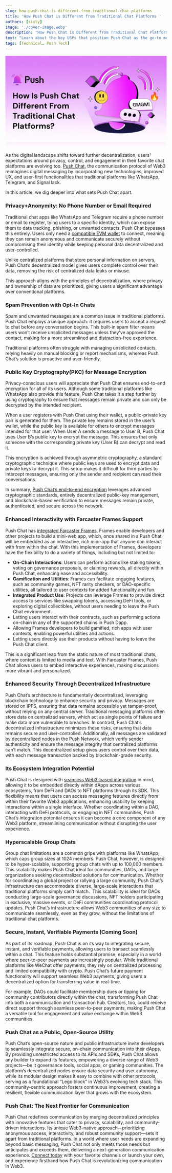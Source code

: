 ```yaml
---
slug: how-push-chat-is-different-from-traditional-chat-platforms
title: 'How Push Chat is Different from Traditional Chat Platforms '
authors: [sixty]
image: './cover-image.webp'
description: 'How Push Chat is Different from Traditional Chat Platforms?'
text: "Learn about the key USPs that position Push Chat as the go-to messaging tool for Web3."
tags: [Technical, Push Tech]
---
```


![Cover image of How Push Chat is Different from Traditional Chat Platforms](./cover-image.webp)
<!-- truncate -->

As the digital landscape shifts toward further decentralization, users' expectations around privacy, control, and engagement in their favorite chat platforms are evolving too.  [Push Chat](https://push.org/docs/chat/#:~:text=Push%20Chat%20is%20a%20web3,numbers%2C%20email%20addresses%2C%20etc.), the communication protocol of Web3 reimagines digital messaging by incorporating new technologies, improved UX, and user-first functionalities that traditional platforms like WhatsApp, Telegram, and Signal lack.

In this article, we dig deeper into what sets Push Chat apart.

### Privacy+Anonymity: No Phone Number or Email Required

Traditional chat apps like WhatsApp and Telegram require a phone number or email to register, tying users to a specific identity, which can expose them to data tracking, phishing, or unwanted contacts. Push Chat bypasses this entirely. Users only need a [compatible EVM wallet](https://push.org/docs/notifications/supported-wallet-standards/) to connect, meaning they can remain anonymous and communicate securely without compromising their identity while keeping personal data decentralized and user-controlled. 

Unlike centralized platforms that store personal information on servers, Push Chat’s decentralized model gives users complete control over their data, removing the risk of centralized data leaks or misuse. 

This approach aligns with the principles of decentralization, where privacy and ownership of data are prioritized, giving users a significant advantage over conventional platforms.


### Spam Prevention with Opt-In Chats

Spam and unwanted messages are a common issue in traditional platforms. Push Chat employs a unique approach: it requires users to accept a request to chat before any conversation begins. This built-in spam filter means users won’t receive unsolicited messages unless they’ve approved the contact, making for a more streamlined and distraction-free experience.

Traditional platforms often struggle with managing unsolicited contacts, relying heavily on manual blocking or report mechanisms, whereas Push Chat’s solution is proactive and user-friendly.

### Public Key Cryptography(PKC) for Message Encryption

Privacy-conscious users will appreciate that Push Chat ensures end-to-end encryption for all of its users. Although some traditional platforms like WhatsApp also provide this feature, Push Chat takes it a step further by using cryptography to ensure that messages remain private and can only be decrypted by the intended recipient.

When a user registers with Push Chat using their wallet, a public-private key pair is generated for them. The private key remains stored in the user’s wallet, while the public key is available for others to encrypt messages intended for that user. When User A sends a message to User B, Push Chat uses User B’s public key to encrypt the message. This ensures that only someone with the corresponding private key (User B) can decrypt and read it.

This encryption is achieved through asymmetric cryptography, a standard cryptographic technique where public keys are used to encrypt data and private keys to decrypt it. This setup makes it difficult for third parties to intercept messages, ensuring only the sender and recipient can read their conversations.

In summary, [Push Chat’s end-to-end encryption](https://push.org/docs/chat/concepts/encryption-version-in-push-chat/#:~:text=Encryption%20in%20Push%20Chat,or%20decrypt%20your%20PGP%20keys) leverages advanced cryptographic standards, entirely decentralized public-key management, and blockchain-based verification to ensure messages remain private, authenticated, and secure across the network.

### Enhanced Interactivity with Farcaster Frames Support

Push Chat has [integrated Farcaster Frames](https://gov.push.org/t/bringing-frames-interactive-mini-apps-to-push-network/1659). Frames enable developers and other projects to build a mini-web app, which, once shared in a Push Chat, will be embedded as an interactive, rich mini-app that anyone can interact with from within the chat. With this implementation of Frames, developers have the flexibility to do a variety of things, including but not limited to:

- **On-Chain Interactions**: Users can perform actions like staking tokens, voting on governance proposals, or claiming rewards, all directly within Push Chat, enhancing ease and accessibility.
- **Gamification and Utilities**: Frames can facilitate engaging features, such as community games, NFT rarity checkers, or DAO-specific utilities, all tailored to user contexts for added functionality and fun.
- **Integrated Product Use**: Projects can leverage Frames to provide direct access to services like swapping tokens, accessing DeFi tools, or exploring digital collectibles, without users needing to leave the Push Chat environment.
- Letting users interact with their contracts, such as performing actions on-chain in any of the supported chains in Push Dapp.
- Allowing Frames developers to build gamified, rich apps with user contexts, enabling powerful utilities and actions.
- Letting users directly use their products without having to leave the Push Chat client.

This is a significant leap from the static nature of most traditional chats, where content is limited to media and text. With Farcaster Frames, Push Chat allows users to embed interactive experiences, making discussions more vibrant and personalized.

### **Enhanced Security Through Decentralized Infrastructure**

Push Chat’s architecture is fundamentally decentralized, leveraging blockchain technology to enhance security and privacy. Messages are stored on IPFS, ensuring that data remains accessible yet tamper-proof, without relying on any central server. Traditional messaging platforms often store data on centralized servers, which act as single points of failure and make data more vulnerable to breaches. In contrast, Push Chat’s decentralized infrastructure minimizes these risks, ensuring that data remains secure and user-controlled. Additionally, all messages are validated by decentralized nodes in the Push Network, which verify sender authenticity and ensure the message integrity that centralized platforms can’t match. This decentralized setup gives users control over their data, with each message transaction backed by blockchain-grade security.

### **Its Ecosystem Integration Potential**

Push Chat is designed with [seamless Web3-based integration](https://push.org/docs/chat/ui-components/) in mind, allowing it to be embedded directly within dApps across various ecosystems, from DeFi and DAOs to NFT platforms through its SDK. This flexibility means that users can access messaging features directly from within their favorite Web3 applications, enhancing usability by keeping interactions within a single interface. Whether coordinating within a DAO, interacting with DeFi protocols, or engaging in NFT communities, Push Chat’s integration potential ensures it can become a core component of any Web3 platform, streamlining communication without disrupting the user experience.

### **Hyperscalable Group Chats**

Group chat limitations are a common gripe with platforms like WhatsApp, which caps group sizes at 1024 members. Push Chat, however, is designed to be hyper-scalable, supporting group chats with up to 100,000 members. This scalability makes Push Chat ideal for communities, DAOs, and large organizations seeking decentralized solutions for communication. Whether for coordinating a global project or rallying a large community, Push Chat’s infrastructure can accommodate diverse, large-scale interactions that traditional platforms simply can’t match.  This scalability is ideal for DAOs conducting large-scale governance discussions, NFT holders participating in exclusive, massive events, or DeFi communities coordinating protocol updates. Push Chat’s infrastructure allows Web3 communities of any size to communicate seamlessly, even as they grow, without the limitations of traditional chat platforms.

### **Secure, Instant, Verifiable Payments (Coming Soon)**

As part of its roadmap, Push Chat is on its way to integrating secure, instant, and verifiable payments, allowing users to transact seamlessly within a chat. This feature holds substantial promise, especially in a world where peer-to-peer payments are increasingly popular. While traditional platforms like WeChat offer payments, they rely on centralized processing and limited compatibility with crypto. Push Chat’s future payment functionality will support seamless Web3 payments, giving users a decentralized option for transferring value in real-time.

For example, DAOs could facilitate membership dues or tipping for community contributors directly within the chat, transforming Push Chat into both a communication and transaction hub. Creators, too, could receive direct support through seamless peer-to-peer payments, making Push Chat a versatile tool for engagement and value exchange within Web3 communities.

### **Push Chat as a Public, Open-Source Utility**

Push Chat’s open-source nature and public infrastructure invite developers to seamlessly integrate secure, on-chain communication into their dApps. By providing unrestricted access to its APIs and SDKs, Push Chat allows any builder to expand its features, empowering a diverse range of Web3 projects—be it governance tools, social apps, or gaming communities. The platform’s decentralized nodes ensure data security and user autonomy, while its modular design makes it easy to combine with other protocols, serving as a foundational “Lego block” in Web3’s evolving tech stack. This community-centric approach fosters continuous improvement, creating a resilient, flexible communication layer that grows with the ecosystem.

### **Push Chat: The Next Frontier for Communication**

Push Chat redefines communication by merging decentralized principles with innovative features that cater to privacy, scalability, and community-driven interactions. Its unique Web3-native approach—prioritizing anonymous access, interactivity, and robust community support—sets it apart from traditional platforms. In a world where user needs are expanding beyond basic messaging, Push Chat not only meets those needs but anticipates and exceeds them, delivering a next-generation communication experience. [Connect today](https://app.push.org/channels?chain=1&category=All) with your favorite channels or launch your own, and experience firsthand how Push Chat is revolutionizing communication in Web3.

